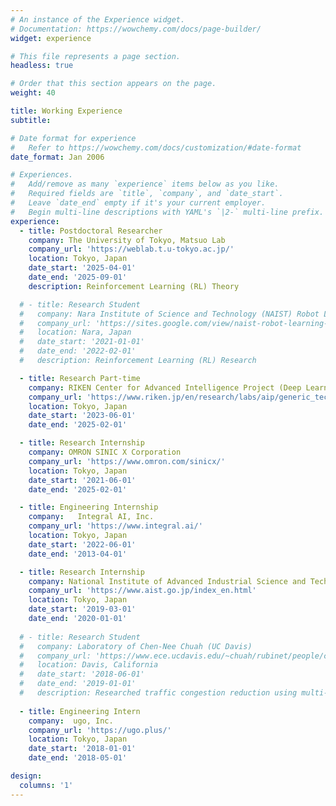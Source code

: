```yaml
---
# An instance of the Experience widget.
# Documentation: https://wowchemy.com/docs/page-builder/
widget: experience

# This file represents a page section.
headless: true

# Order that this section appears on the page.
weight: 40

title: Working Experience
subtitle:

# Date format for experience
#   Refer to https://wowchemy.com/docs/customization/#date-format
date_format: Jan 2006

# Experiences.
#   Add/remove as many `experience` items below as you like.
#   Required fields are `title`, `company`, and `date_start`.
#   Leave `date_end` empty if it's your current employer.
#   Begin multi-line descriptions with YAML's `|2-` multi-line prefix.
experience:
  - title: Postdoctoral Researcher
    company: The University of Tokyo, Matsuo Lab
    company_url: 'https://weblab.t.u-tokyo.ac.jp/'
    location: Tokyo, Japan
    date_start: '2025-04-01'
    date_end: '2025-09-01'
    description: Reinforcement Learning (RL) Theory

  # - title: Research Student
  #   company: Nara Institute of Science and Technology (NAIST) Robot Learning Laboratory
  #   company_url: 'https://sites.google.com/view/naist-robot-learning-en'
  #   location: Nara, Japan
  #   date_start: '2021-01-01'
  #   date_end: '2022-02-01'
  #   description: Reinforcement Learning (RL) Research

  - title: Research Part-time
    company: RIKEN Center for Advanced Intelligence Project (Deep Learning Theory Team)
    company_url: 'https://www.riken.jp/en/research/labs/aip/generic_tech/deep_learn_theory/'
    location: Tokyo, Japan
    date_start: '2023-06-01'
    date_end: '2025-02-01'

  - title: Research Internship
    company: OMRON SINIC X Corporation
    company_url: 'https://www.omron.com/sinicx/'
    location: Tokyo, Japan
    date_start: '2021-06-01'
    date_end: '2025-02-01'

  - title: Engineering Internship
    company:   Integral AI, Inc.
    company_url: 'https://www.integral.ai/'
    location: Tokyo, Japan
    date_start: '2022-06-01'
    date_end: '2013-04-01'

  - title: Research Internship
    company: National Institute of Advanced Industrial Science and Technology (AIST)
    company_url: 'https://www.aist.go.jp/index_en.html'
    location: Tokyo, Japan
    date_start: '2019-03-01'
    date_end: '2020-01-01'
   
  # - title: Research Student
  #   company: Laboratory of Chen-Nee Chuah (UC Davis) 
  #   company_url: 'https://www.ece.ucdavis.edu/~chuah/rubinet/people/chuah/bio.html'
  #   location: Davis, California
  #   date_start: '2018-06-01'
  #   date_end: '2019-01-01'
  #   description: Researched traffic congestion reduction using multi-agent RL and imitation learning.
       
  - title: Engineering Intern
    company:  ugo, Inc.
    company_url: 'https://ugo.plus/'
    location: Tokyo, Japan
    date_start: '2018-01-01'
    date_end: '2018-05-01'

design:
  columns: '1'
---
```

